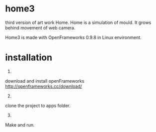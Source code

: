 # home3

third version of art work Home. Home is a simulation of mould. It grows behind movement of web camera.

Home3 is made with OpenFrameworks 0.9.8 in Linux environment.

# installation

1.
 download and install openFrameworks http://openframeworks.cc/download/

2.
 clone the project to apps folder.
 
3.
  Make and run.
